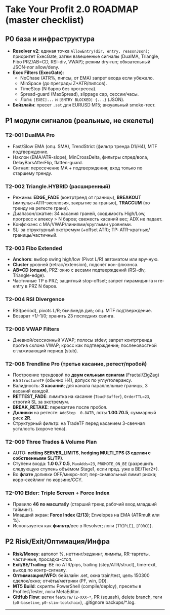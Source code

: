 ﻿# Take Your Profit 2.0  ROADMAP (master checklist)

## P0  база и инфраструктура
- **Resolver v2**: единая точка `AllowEntry(dir, entry, reasonJson)`; приоритет  ExecGate, затем взвешенные сигналы (DualMA, Triangle, Fibo PRZ/AB=CD, RSI-div, VWAP); режим dry-run; обязательный JSON-лог allow/deny.
- **Exec Filters (ExecGate)**:  
  - NoChase (ATR%, пипсы, от EMA)  запрет входа если убежало.  
  - MinSpace (до преграды  Z*ATR/пипсов).  
  - TimeStop (N баров без прогресса).  
  - Spread-guard (MaxSpread), slippage cap, сессии/часы.  
  - Логи: `[EXEC]...` и `[ENTRY BLOCKED] {...}` (JSON).
- **Бейзлайн**: пресет `.set` для EURUSD M15; визуальный smoke-тест.

## P1  модули сигналов (реальные, не скелеты)

### T2-001 DualMA Pro
- Fast/Slow EMA (опц. SMA), TrendStrict (фильтр тренда D1/H4), MTF подтверждение.  
- Наклон (EMA/ATR-slope), MinCrossDelta, фильтры спред/вола, DelayBarsAfterFlip, flatten-guard.  
- Сигнал: пересечение MA + подтверждения; вход только по старшему тренду.

### T2-002 Triangle.HYBRID (расширенный)
- Режимы: **EDGE_FADE** (контртренд от границы), **BREAKOUT** (импульс+ATR-эксплозия, закрытие за гранью), **TRACCUM** (по тренду на ретесте грани).  
- Диапазон/сжатие: 34 касания граней, сходимость High/Low, прогресс к апексу > N баров; свежесть касаний  вес; ADX не падает.  
- Конфлюэнс с MA/VWAP/линиями/круглыми уровнями.  
- SL: за структурный экстремум (+offset ATR); TP: ATR-кратные/границы/частичный.

### T2-003 Fibo Extended
- **Anchors**: выбор swing high/low (Pivot L/R) автоматом или вручную.  
- **Cluster** уровней (retrac/extension), подсчёт кон-флюэнса.  
- **AB=CD (опция)**, PRZ-окно с весами подтверждений (RSI-div, Triangle-edge).  
- Частичные TP в PRZ; защитный stop-offset; запрет пирамидинга и re-entry в PRZ N баров.

### T2-004 RSI Divergence
- RSI(period), pivots L/R; быч/медв див; опц. MTF подтверждение.  
- Возврат +1/-1/0; хранить 23 последних свинга.

### T2-006 VWAP Filters
- Дневной/сессионный VWAP; полосы stdev; запрет контртренда против склона VWAP; кросс как подтверждение; посленовостной сглаживающий период (stub).

### T2-008 Trendline Pro (третье касание, ретест/пробой)
- Построение трендовой по **двум сильным свингам** (Fractal/ZigZag) на `StructureTF` (обычно H4), допуск по углу/толерансу.  
- Валидность: **3 касаний**; для канала  параллельные границы, 3 касаний каждой.  
- **RETTEST_FADE**: лимитка на касание (`TouchBuffer`), `OrderTTL=23`, строгий SL за экстремум.  
- **BREAK_RETAKE**: перевзятие после пробоя.  
- **Доливки** на ретесте: `AddStep  0.8ATR`, лоты **1.00.70.5**, суммарный риск  **2R**.  
- Структурный фильтр: на TradeTF перед касанием  3-свечная усталость (короче тела).

### T2-009 Three Trades & Volume Plan
- AUTO: **netting  SERVER_LIMITS**, **hedging  MULTI_TPS (3 сделки с собственными SL/TP)**.  
- Ступени входа: **1.0  0.7  0.5**, `MaxAdds=23`, `PROMOTE_ON_BE` (разрешить следующую ступень объёмом Stage1, если пред. уже в BE/Tier2+).  
- Во **флэте** доливки OFF/микро-лот; пер-символьный лимит риска; корр-скейлинг по корзине/CCY.

### T2-010 Elder: Triple Screen + Force Index
- Правило **46 по масштабу** (старший тренд  рабочий вход  младший тайминг).  
- Младший экран: **Force Index (2/13)**; Envelopes на EMA (ATRmult или %).  
- Используется как **фильтр**/вес в Resolver; логи `[TRIPLE]`, `[FORCE]`.

## P2  Risk/Exit/Оптимация/Инфра
- **Risk/Money**: автолот %, неттинг/хеджинг, лимиты, RR-таргеты, частичные, просадка-стоп.  
- **Exit/BE/Trailing**: BE по ATR/pips, trailing (step/ATR/struct), time-exit, выход по контр-сигналу.  
- **Оптимизация/WFO**: бейзлайн .set, окна train/test, цель 150300 сделок/окно; отчёты/метрики (PF, win, DD).  
- **MT5 Build**: скрипты PowerShell (compile/deploy), пресеты в Profiles\Tester, логи MetaEditor.  
- **GitHub Flow**: ветки `feature/T2-XXX-*`, PR (squash), delete branch, теги (`p0-baseline`, `p0-slim-toolchain`), .gitignore backups/*.log.

---



